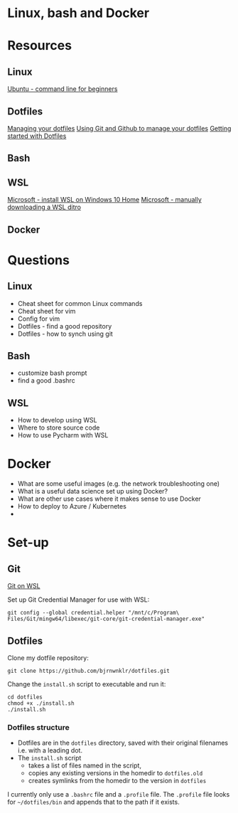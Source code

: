 # Linux, bash and Docker

# Resources

## Linux
[Ubuntu - command line for beginners](https://ubuntu.com/tutorials/command-line-for-beginners#1-overview)


## Dotfiles
[Managing your dotfiles](https://www.anishathalye.com/2014/08/03/managing-your-dotfiles/)
[Using Git and Github to manage your dotfiles](http://blog.smalleycreative.com/tutorials/using-git-and-github-to-manage-your-dotfiles/)
[Getting started with Dotfiles](https://medium.com/@webprolific/getting-started-with-dotfiles-43c3602fd789)

## Bash


## WSL
[Microsoft - install WSL on Windows 10 Home](https://docs.microsoft.com/en-us/windows/wsl/install-win10)
[Microsoft - manually downloading a WSL ditro](https://docs.microsoft.com/en-us/windows/wsl/install-manual)

## Docker


# Questions

## Linux

- Cheat sheet for common Linux commands
- Cheat sheet for vim
- Config for vim
- Dotfiles - find a good repository
- Dotfiles - how to synch using git

## Bash

- customize bash prompt
- find a good .bashrc

## WSL

- How to develop using WSL
- Where to store source code
- How to use Pycharm with WSL

# Docker

- What are some useful images (e.g. the network troubleshooting one)
- What is a useful data science set up using Docker?
- What are other use cases where it makes sense to use Docker
- How to deploy to Azure / Kubernetes
- 


# Set-up

## Git

[Git on WSL](https://docs.microsoft.com/en-us/windows/wsl/tutorials/wsl-git)

Set up Git Credential Manager for use with WSL:

```shell
git config --global credential.helper "/mnt/c/Program\ Files/Git/mingw64/libexec/git-core/git-credential-manager.exe"
```


## Dotfiles

Clone my dotfile repository:

```shell
git clone https://github.com/bjrnwnklr/dotfiles.git
```

Change the `install.sh` script to executable and run it:

```shell
cd dotfiles
chmod +x ./install.sh
./install.sh
```

### Dotfiles structure

- Dotfiles are in the `dotfiles` directory, saved with their original filenames i.e. with a leading dot.
- The `install.sh` script 
    - takes a list of files named in the script, 
    - copies any existing versions in the homedir to `dotfiles.old`
    - creates symlinks from the homedir to the version in `dotfiles` 

I currently only use a `.bashrc` file and a `.profile` file. The `.profile` file looks for `~/dotfiles/bin` and appends that to the path if it exists.
